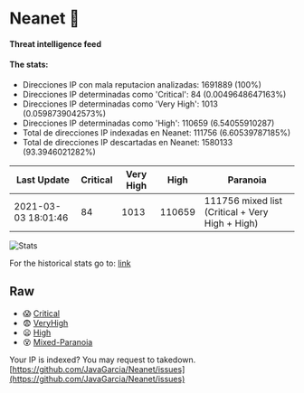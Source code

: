 # Neanet :hocho:
#### Threat intelligence feed
#### The stats:

- Direcciones IP con mala reputacion analizadas: 1691889 (100%)
- Direcciones IP determinadas como 'Critical':  84 (0.0049648647163%)
- Direcciones IP determinadas como 'Very High':  1013 (0.0598739042573%)
- Direcciones IP determinadas como 'High':  110659 (6.54055910287)
- Total de direcciones IP indexadas en Neanet:  111756 (6.60539787185%)
- Total de direcciones IP descartadas en Neanet:  1580133 (93.3946021282%)

| Last Update | Critical | Very High | High | Paranoia |
| --- | --- | --- | --- | --- |
| 2021-03-03 18:01:46 | 84 | 1013 | 110659 | 111756 mixed list (Critical + Very High + High)|

![Stats](https://docs.google.com/spreadsheets/d/e/2PACX-1vSnaNMIXVabIpDJjufMlzH7poXnshF3mgd8Is1g9ytUEzVsP5my4Trn8f-xkoLLQ38xpL3HtmUexLo6/pubchart?oid=501124687&format=image)

For the historical stats go to: [link](/stats.csv)
## Raw
- :scream: [Critical](https://raw.githubusercontent.com/JavaGarcia/Neanet/master/blacklists/neanet_critical.txt)
- :fearful: [VeryHigh](https://raw.githubusercontent.com/JavaGarcia/Neanet/master/blacklists/neanet_veryHigh.txtt)
- :frowning: [High](https://raw.githubusercontent.com/JavaGarcia/Neanet/master/blacklists/neanet_high.txt)
- :dizzy_face: [Mixed-Paranoia](https://raw.githubusercontent.com/JavaGarcia/Neanet/master/blacklists/neanet_all.txt)


Your IP is indexed? You may request to takedown. [https://github.com/JavaGarcia/Neanet/issues](https://github.com/JavaGarcia/Neanet/issues)

























































































































































































































































































































































































































































































































































































































































































































































































































































































































































































































































































































































































































































































































































































































































































































































































































































































































































































































































































































































































































































































































































































































































































































































































































































































































































































































































































































































































































































































































































































































































































































































































































































































































































































































































































































































































































































































































































































































































































































































































































































































































































































































































































































































































































































































































































































































































































































































































